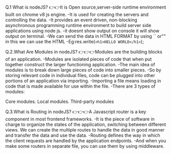 Q.1 What is nodeJS?
👉👉It is Open source,server-side runtime environment built on chrome v8 js engine.
-It is used for creating the servers and controlling the data.
-It provides an event driven, non-blocking asynchronous programming runtime environment to build server side applications using node js.
-it doesnt show output on console it will show output on terminal.
-We can send the data in HTML FORMAT by using `` or"" in this we can use the HTML 
-Eg:res.write(`<h1>HELLO WORLD</h1>`);


Q.2.What Are Modules in nodeJS?
👉👉👉Modules are the building blocks of an application.
-Modules are isolated pieces of code that when put together construct the larger functioning application.
-The main idea of modules is to break down large pieces of code into smaller pieces.
-So by storing relevant code in individual files, code can be plugged into other portions of an application via importing.
-Importing a file means loading in code that is made available for use within the file.
-There are 3 types of modules:

Core modules.
Local modules.
Third-party modules





Q.3.What is Routing in nodeJS?
👉👉👉A Javascript router is a key component in most frontend frameworks.
-It is the piece of software in charge to organize the states of the application, switching between different views.
We can create the multiple routes to handle the data in good manner and transfer the data and use the data.
-Routing defines the way in which the client requests are handled by the application endpoints.
-And when you make some routers in separate file, you can use them by using middleware.